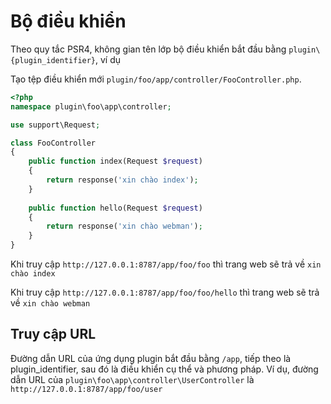 # Bộ điều khiển

Theo quy tắc PSR4, không gian tên lớp bộ điều khiển bắt đầu bằng `plugin\{plugin_identifier}`, ví dụ

Tạo tệp điều khiển mới `plugin/foo/app/controller/FooController.php`.

```php
<?php
namespace plugin\foo\app\controller;

use support\Request;

class FooController
{
    public function index(Request $request)
    {
        return response('xin chào index');
    }
    
    public function hello(Request $request)
    {
        return response('xin chào webman');
    }
}
```

Khi truy cập `http://127.0.0.1:8787/app/foo/foo` thì trang web sẽ trả về `xin chào index`

Khi truy cập `http://127.0.0.1:8787/app/foo/foo/hello` thì trang web sẽ trả về `xin chào webman`
  
## Truy cập URL
Đường dẫn URL của ứng dụng plugin bắt đầu bằng `/app`, tiếp theo là plugin_identifier, sau đó là điều khiển cụ thể và phương pháp.
Ví dụ, đường dẫn URL của `plugin\foo\app\controller\UserController` là `http://127.0.0.1:8787/app/foo/user`
